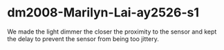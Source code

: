 # dm2008-Marilyn-Lai-ay2526-s1
We made the light dimmer the closer the proximity to the sensor and kept the delay to prevent the sensor from being too jittery.